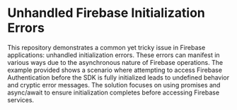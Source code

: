 # Unhandled Firebase Initialization Errors

This repository demonstrates a common yet tricky issue in Firebase applications: unhandled initialization errors.  These errors can manifest in various ways due to the asynchronous nature of Firebase operations.  The example provided shows a scenario where attempting to access Firebase Authentication before the SDK is fully initialized leads to undefined behavior and cryptic error messages. The solution focuses on using promises and async/await to ensure initialization completes before accessing Firebase services.